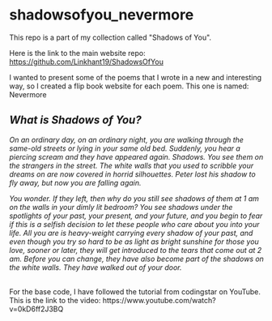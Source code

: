 # shadowsofyou_nevermore

This repo is a part of my collection called "Shadows of You". 

Here is the link to the main website repo: https://github.com/Linkhant19/ShadowsOfYou

I wanted to present some of the poems that I wrote in a new and interesting way, so I created a flip book website for each poem. 
This one is named: Nevermore

<h2><em>
What is Shadows of You? 
</em></h2>
<em>
On an ordinary day, on an ordinary night, you are walking through the same-old streets or lying in
your same old bed. Suddenly, you hear a piercing scream and they have appeared again. Shadows. You see them on
the strangers in the street. The white walls that you used to scribble your dreams on are now covered in horrid
silhouettes. Peter lost his shadow to fly away, but now you are falling again.

You wonder. If they left, then why do you still see shadows of them at 1 am on the walls in your
dimly lit bedroom? You see shadows under the spotlights of your past, your present, and your future, and you
begin to fear if this is a selfish decision to let these people who care about you into your life. All you are is
heavy-weight carrying every shadow of your past, and even though you try so hard to be as light as bright sunshine
for those you love, sooner or later, they will get introduced to the tears that come out at 2 am. Before you can
change, they have also become part of the shadows on the white walls. They have walked out of your door.
</em>

<br>
For the base code, I have followed the tutorial from codingstar on YouTube. 
This is the link to the video: https://www.youtube.com/watch?v=0kD6ff2J3BQ

